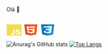 Olá 👋

<div style="display: inline_block"><br>
  <img align="center" alt="Xavvir-Js" height="30" width="40" src="https://raw.githubusercontent.com/devicons/devicon/master/icons/javascript/javascript-plain.svg">
  <img align="center" alt="Xavvir-HTML" height="30" width="40" src="https://raw.githubusercontent.com/devicons/devicon/master/icons/html5/html5-original.svg">
  <img align="center" alt="Xavvir-CSS" height="30" width="40" src="https://raw.githubusercontent.com/devicons/devicon/master/icons/css3/css3-original.svg">
</div>


![Anurag's GitHub stats](https://github-readme-stats.vercel.app/api?username=Xavvir&show_icons=true&theme=black)
[![Top Langs](https://github-readme-stats.vercel.app/api/top-langs/?username=Xavvir&langs_count=8)](https://github.com/Xavvir/github-readme-stats)
